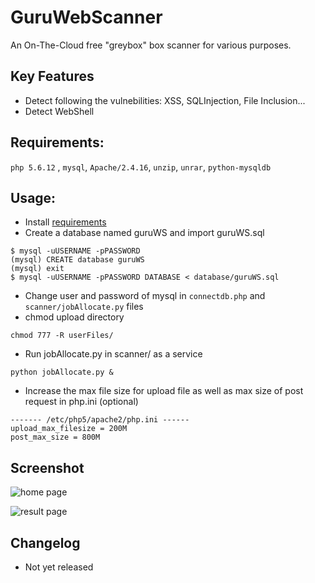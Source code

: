 # GuruWebScanner
An On-The-Cloud free "greybox" box scanner for various purposes.

## Key Features
* Detect following the vulnebilities: XSS, SQLInjection, File Inclusion...
* Detect WebShell

## Requirements:
`php 5.6.12` , `mysql`, `Apache/2.4.16`, `unzip`, `unrar`, `python-mysqldb`

## Usage:
* Install [requirements](https://www.digitalocean.com/community/tutorials/how-to-install-linux-apache-mysql-php-lamp-stack-on-ubuntu)
* Create a database named guruWS and import guruWS.sql
```
$ mysql -uUSERNAME -pPASSWORD
(mysql) CREATE database guruWS
(mysql) exit
$ mysql -uUSERNAME -pPASSWORD DATABASE < database/guruWS.sql
```
* Change user and password of mysql in `connectdb.php` and `scanner/jobAllocate.py` files
* chmod upload directory
```
chmod 777 -R userFiles/
```
* Run jobAllocate.py in scanner/ as a service
```
python jobAllocate.py &
```
* Increase the max file size for upload file as well as max size of post request in php.ini (optional)
```
------- /etc/php5/apache2/php.ini ------
upload_max_filesize = 200M
post_max_size = 800M
```

## Screenshot
![home page](http://i.imgur.com/DhPTNwM.png)

![result page](http://i.imgur.com/Zr4JJHP.png)

## Changelog
* Not yet released

